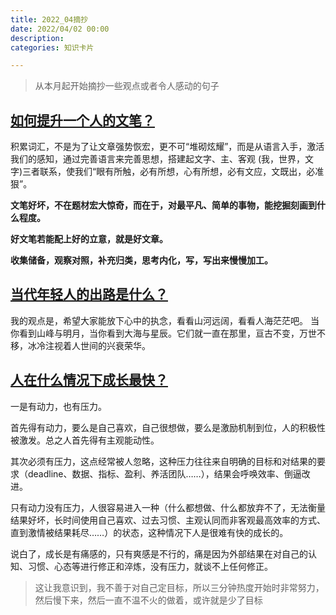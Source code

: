```yaml
---
title: 2022_04摘抄
date: 2022/04/02 00:00
description:
categories: 知识卡片

---
```


> 从本月起开始摘抄一些观点或者令人感动的句子

## [如何提升一个人的文笔？](https://www.zhihu.com/question/19591218)

积累词汇，不是为了让文章强势恢宏，更不可“堆砌炫耀”，而是从语言入手，激活我们的感知，通过完善语言来完善思想，搭建起文字、主、客观 (我，世界，文字)三者联系，使我们“眼有所触，必有所想，心有所想，必有文应，文既出，必准狠”。

**文笔好坏，不在题材宏大惊奇，而在于，对最平凡、简单的事物，能挖掘刻画到什么程度。**

**好文笔若能配上好的立意，就是好文章。**

**收集储备，观察对照，补充归类，思考内化，写，写出来慢慢加工。**

## [当代年轻人的出路是什么？](https://www.zhihu.com/question/487124731/answer/2384919451)

我的观点是，希望大家能放下心中的执念，看看山河远阔，看看人海茫茫吧。
当你看到山峰与明月，当你看到大海与星辰。它们就一直在那里，亘古不变，万世不移，冰冷注视着人世间的兴衰荣华。

## [人在什么情况下成长最快？](https://www.zhihu.com/question/490344475)

一是有动力，也有压力。

首先得有动力，要么是自己喜欢，自己很想做，要么是激励机制到位，人的积极性被激发。总之人首先得有主观能动性。

其次必须有压力，这点经常被人忽略，这种压力往往来自明确的目标和对结果的要求（deadline、数据、指标、盈利、养活团队……），结果会呼唤效率、倒逼改进。

只有动力没有压力，人很容易进入一种（什么都想做、什么都放弃不了，无法衡量结果好坏，长时间使用自己喜欢、过去习惯、主观认同而非客观最高效率的方式、直到激情被结果耗尽……）的状态，这种情况下人是很难有快的成长的。

说白了，成长是有痛感的，只有爽感是不行的，痛是因为外部结果在对自己的认知、习惯、心态等进行修正和淬炼，没有压力，就谈不上任何修正。

> 这让我意识到，我不善于对自己定目标，所以三分钟热度开始时非常努力，然后慢下来，然后一直不温不火的做着，或许就是少了目标